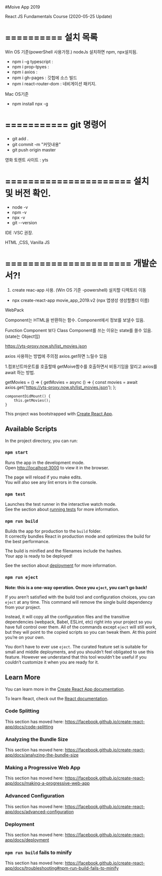 #Moive App 2019

React JS Fundamentals Course (2020-05-25 Update)

==========
설치 목록
==========
Win OS 기준(powerShell 사용가정.)
nodeJs 설치하면 npm, npx설치됨.

- npm i –g typescript :
- npm i prop-tpyes :
- npm i axios :
- npm i gh-pages : 깃헙에 소스 빌드
- npm i react-router-dom : 네비게이션 패키지.

Mac OS기준
- npm install npx -g

===========
git 명령어
===========
- git add .
- git commit -m "커밋내용"
- git push origin master

영화 토렌트 사이트 : yts

======================
 설치 및 버전 확인.
======================
- node -v
- npm -v
- npx -v
- git --version

IDE :VSC 권장.

HTML ,CSS, Vanilla JS

======================
 개발순서?!
======================
1. create reac-app 사용.
(Win OS 기준 -powershell)
설치할 디렉토리 이동
- npx create-react-app movie_app_2019.v2 (npx 앱생성 생성할폴더 이름)

WebPack

Component는 HTML을 반환하는 함수.
Component에서 정보를 보낼수 있음.

Function Component 보다
Class Component를 쓰는 이유는 state를 쓸수 있음.
(state는 Object임)

https://yts-proxy.now.sh/list_movies.json


axios 사용하는 방법에 주의점
axios.get하면 느릴수 있음

1.컴포넌트마운트를 호출할때 getMoive함수를 호출하면서
비동기임을 알리고 axios를 await 하는 방법.

getMovies = () => {
	getMovies = async () => {
		const movies = await axios.get('https://yts-proxy.now.sh/list_movies.json');
	};

	componentDidMount() {
		this.getMovies();
	}



This project was bootstrapped with [Create React App](https://github.com/facebook/create-react-app).

## Available Scripts

In the project directory, you can run:

### `npm start`

Runs the app in the development mode.<br />
Open [http://localhost:3000](http://localhost:3000) to view it in the browser.

The page will reload if you make edits.<br />
You will also see any lint errors in the console.

### `npm test`

Launches the test runner in the interactive watch mode.<br />
See the section about [running tests](https://facebook.github.io/create-react-app/docs/running-tests) for more information.

### `npm run build`

Builds the app for production to the `build` folder.<br />
It correctly bundles React in production mode and optimizes the build for the best performance.

The build is minified and the filenames include the hashes.<br />
Your app is ready to be deployed!

See the section about [deployment](https://facebook.github.io/create-react-app/docs/deployment) for more information.

### `npm run eject`

**Note: this is a one-way operation. Once you `eject`, you can’t go back!**

If you aren’t satisfied with the build tool and configuration choices, you can `eject` at any time. This command will remove the single build dependency from your project.

Instead, it will copy all the configuration files and the transitive dependencies (webpack, Babel, ESLint, etc) right into your project so you have full control over them. All of the commands except `eject` will still work, but they will point to the copied scripts so you can tweak them. At this point you’re on your own.

You don’t have to ever use `eject`. The curated feature set is suitable for small and middle deployments, and you shouldn’t feel obligated to use this feature. However we understand that this tool wouldn’t be useful if you couldn’t customize it when you are ready for it.

## Learn More

You can learn more in the [Create React App documentation](https://facebook.github.io/create-react-app/docs/getting-started).

To learn React, check out the [React documentation](https://reactjs.org/).

### Code Splitting

This section has moved here: https://facebook.github.io/create-react-app/docs/code-splitting

### Analyzing the Bundle Size

This section has moved here: https://facebook.github.io/create-react-app/docs/analyzing-the-bundle-size

### Making a Progressive Web App

This section has moved here: https://facebook.github.io/create-react-app/docs/making-a-progressive-web-app

### Advanced Configuration

This section has moved here: https://facebook.github.io/create-react-app/docs/advanced-configuration

### Deployment

This section has moved here: https://facebook.github.io/create-react-app/docs/deployment

### `npm run build` fails to minify

This section has moved here: https://facebook.github.io/create-react-app/docs/troubleshooting#npm-run-build-fails-to-minify
